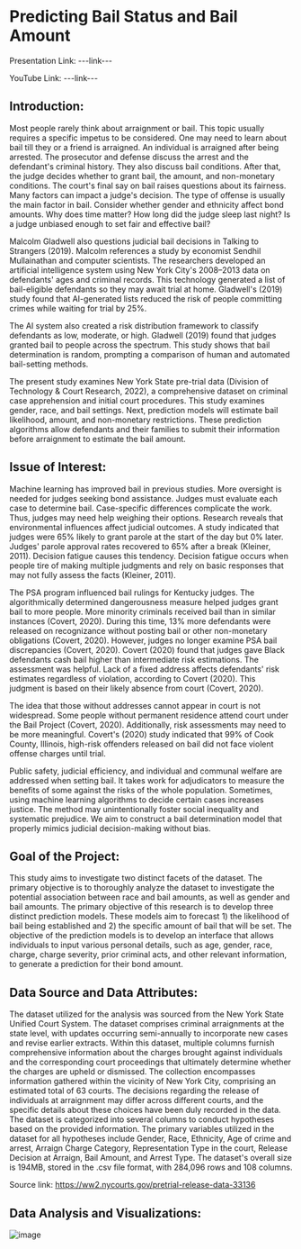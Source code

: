 # Predicting Bail Status and Bail Amount

Presentation Link:
---link---

YouTube Link: ---link---

## Introduction:

Most people rarely think about arraignment or bail. This topic usually requires a specific impetus to be considered. One may need to learn about bail till they or a friend is arraigned. An individual is arraigned after being arrested. The prosecutor and defense discuss the arrest and the defendant's criminal history. They also discuss bail conditions. After that, the judge decides whether to grant bail, the amount, and non-monetary conditions. The court's final say on bail raises questions about its fairness. Many factors can impact a judge's decision. The type of offense is usually the main factor in bail. Consider whether gender and ethnicity affect bond amounts. Why does time matter? How long did the judge sleep last night? Is a judge unbiased enough to set fair and effective bail? 

Malcolm Gladwell also questions judicial bail decisions in Talking to Strangers (2019). Malcolm references a study by economist Sendhil Mullainathan and computer scientists. The researchers developed an artificial intelligence system using New York City's 2008–2013 data on defendants' ages and criminal records. This technology generated a list of bail-eligible defendants so they may await trial at home. Gladwell's (2019) study found that AI-generated lists reduced the risk of people committing crimes while waiting for trial by 25%. 

The AI system also created a risk distribution framework to classify defendants as low, moderate, or high. Gladwell (2019) found that judges granted bail to people across the spectrum. This study shows that bail determination is random, prompting a comparison of human and automated bail-setting methods. 

The present study examines New York State pre-trial data (Division of Technology & Court Research, 2022), a comprehensive dataset on criminal case apprehension and initial court procedures. This study examines gender, race, and bail settings. Next, prediction models will estimate bail likelihood, amount, and non-monetary restrictions. These prediction algorithms allow defendants and their families to submit their information before arraignment to estimate the bail amount. 

## Issue of Interest:

Machine learning has improved bail in previous studies. More oversight is needed for judges seeking bond assistance. Judges must evaluate each case to determine bail. Case-specific differences complicate the work. Thus, judges may need help weighing their options. Research reveals that environmental influences affect judicial outcomes. A study indicated that judges were 65% likely to grant parole at the start of the day but 0% later. Judges' parole approval rates recovered to 65% after a break (Kleiner, 2011). Decision fatigue causes this tendency. Decision fatigue occurs when people tire of making multiple judgments and rely on basic responses that may not fully assess the facts (Kleiner, 2011). 

The PSA program influenced bail rulings for Kentucky judges. The algorithmically determined dangerousness measure helped judges grant bail to more people. More minority criminals received bail than in similar instances (Covert, 2020). During this time, 13% more defendants were released on recognizance without posting bail or other non-monetary obligations (Covert, 2020). However, judges no longer examine PSA bail discrepancies (Covert, 2020). Covert (2020) found that judges gave Black defendants cash bail higher than intermediate risk estimations. The assessment was helpful. Lack of a fixed address affects defendants' risk estimates regardless of violation, according to Covert (2020). This judgment is based on their likely absence from court (Covert, 2020). 

The idea that those without addresses cannot appear in court is not widespread. Some people without permanent residence attend court under the Bail Project (Covert, 2020). Additionally, risk assessments may need to be more meaningful. Covert's (2020) study indicated that 99% of Cook County, Illinois, high-risk offenders released on bail did not face violent offense charges until trial. 

Public safety, judicial efficiency, and individual and communal welfare are addressed when setting bail. It takes work for adjudicators to measure the benefits of some against the risks of the whole population. Sometimes, using machine learning algorithms to decide certain cases increases justice. The method may unintentionally foster social inequality and systematic prejudice. We aim to construct a bail determination model that properly mimics judicial decision-making without bias. 

## Goal of the Project:

This study aims to investigate two distinct facets of the dataset. The primary objective is to thoroughly analyze the dataset to investigate the potential association between race and bail amounts, as well as gender and bail amounts. The primary objective of this research is to develop three distinct prediction models. These models aim to forecast 1) the likelihood of bail being established and 2) the specific amount of bail that will be set. The objective of the prediction models is to develop an interface that allows individuals to input various personal details, such as age, gender, race, charge, charge severity, prior criminal acts, and other relevant information, to generate a prediction for their bond amount. 

## Data Source and Data Attributes:

The dataset utilized for the analysis was sourced from the New York State Unified Court System. The dataset comprises criminal arraignments at the state level, with updates occurring semi-annually to incorporate new cases and revise earlier extracts. Within this dataset, multiple columns furnish comprehensive information about the charges brought against individuals and the corresponding court proceedings that ultimately determine whether the charges are upheld or dismissed. The collection encompasses information gathered within the vicinity of New York City, comprising an estimated total of 63 courts. The decisions regarding the release of individuals at arraignment may differ across different courts, and the specific details about these choices have been duly recorded in the data. The dataset is categorized into several columns to conduct hypotheses based on the provided information. The primary variables utilized in the dataset for all hypotheses include Gender, Race, Ethnicity, Age of crime and arrest, Arraign Charge Category, Representation Type in the court, Release Decision at Arraign, Bail Amount, and Arrest Type. The dataset's overall size is 194MB, stored in the .csv file format, with 284,096 rows and 108 columns. 

Source link: https://ww2.nycourts.gov/pretrial-release-data-33136 

## Data Analysis and Visualizations:

![image](https://github.com/vasavi0417/Veerla_Data606/assets/42056699/de6940d8-bca3-42a4-b9fc-566dc836a2e5)








